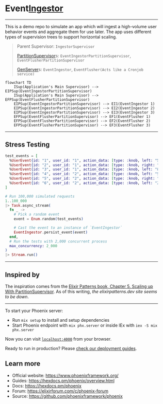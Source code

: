 # Event[Ingestor](https://www.ssec.wisc.edu/mcidas/doc/xcd_guide/current/intro-4.html)

---
This is a demo repo to simulate an app which will ingest a high-volume user behavior events and aggregate them for use later. The app uses different types of supervision trees to support horizontal scaling.

>Parent Supervisor: `IngestorSupervisor`
>
>[PartitionSupervisor](https://hexdocs.pm/elixir/PartitionSupervisor.html)s: `EventIngestorPartitionSupervisor`, `EventFlusherPartitionSupervisor`
>
>[GenServer](https://hexdocs.pm/elixir/GenServer.html)s: `EventIngestor`, `EventFlusher(Acts like a Cronjob service)`

```mermaid
flowchart TD
    ISup(Application's Main Supervisor) --> EIPSup(EventIngestorPartitionSupervisor)
    ISup(Application's Main Supervisor) --> EFPSup(EventFlusherPartitionSupervisor)
    EIPSup(EventIngestorPartitionSupervisor) --> EI1(EventIngestor 1)
    EIPSup(EventIngestorPartitionSupervisor) --> EI2(EventIngestor 2)
    EIPSup(EventIngestorPartitionSupervisor) --> EI3(EventIngestor 3)
    EFPSup(EventFlusherPartitionSupervisor) --> EF1(EventFlusher 1)
    EFPSup(EventFlusherPartitionSupervisor) --> EF2(EventFlusher 2)
    EFPSup(EventFlusherPartitionSupervisor) --> EF3(EventFlusher 3)
```

---
## Stress Testing
```elixir
test_events = [
  %UserEvent{id: "1", user_id: "1", action_data: [type: :knob, left: "5"]},
  %UserEvent{id: "2", user_id: "1", action_data: [type: :knob, right: "6"]},
  %UserEvent{id: "3", user_id: "1", action_data: [type: :knob, left: "8"]},
  %UserEvent{id: "4", user_id: "2", action_data: [type: :knob, left: "5"]},
  %UserEvent{id: "5", user_id: "2", action_data: [type: :knob, right: "1"]},
  %UserEvent{id: "6", user_id: "2", action_data: [type: :knob, left: "2"]}
]

# Run 100,000 simulated requests
1..100_000
|> Task.async_stream(
  fn _ ->
    # Pick a random event
    event = Enum.random(test_events)

    # Cast the event to an instance of `EventIngestor`
    EventIngestor.persist_event(event)
  end,
  # Run the tests with 2,000 concurrent process
  max_concurrency: 2_000
)
|> Stream.run()
```

---
## Inspired by
The inspiration comes from the [Elixir Patterns book, Chapter 5. Scaling up With PartitionSupervisor](https://elixirpatterns.dev/). As of this writing, _the elixirpatterns.dev site seems to be down_. 

---
To start your Phoenix server:

  * Run `mix setup` to install and setup dependencies
  * Start Phoenix endpoint with `mix phx.server` or inside IEx with `iex -S mix phx.server`

Now you can visit [`localhost:4000`](http://localhost:4000) from your browser.

Ready to run in production? Please [check our deployment guides](https://hexdocs.pm/phoenix/deployment.html).

## Learn more

  * Official website: https://www.phoenixframework.org/
  * Guides: https://hexdocs.pm/phoenix/overview.html
  * Docs: https://hexdocs.pm/phoenix
  * Forum: https://elixirforum.com/c/phoenix-forum
  * Source: https://github.com/phoenixframework/phoenix
